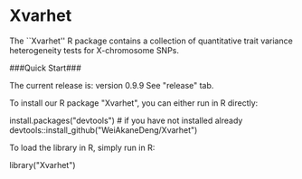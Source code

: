 # Xvarhet

The ``Xvarhet'' R package contains a collection of quantitative trait variance heterogeneity tests for X-chromosome SNPs.

###Quick Start###

The current release is: version 0.9.9 See "release" tab.

To install our R package "Xvarhet", you can either run in R directly:

install.packages("devtools") # if you have not installed already
devtools::install_github("WeiAkaneDeng/Xvarhet")

To load the library in R, simply run in R:

library("Xvarhet")
